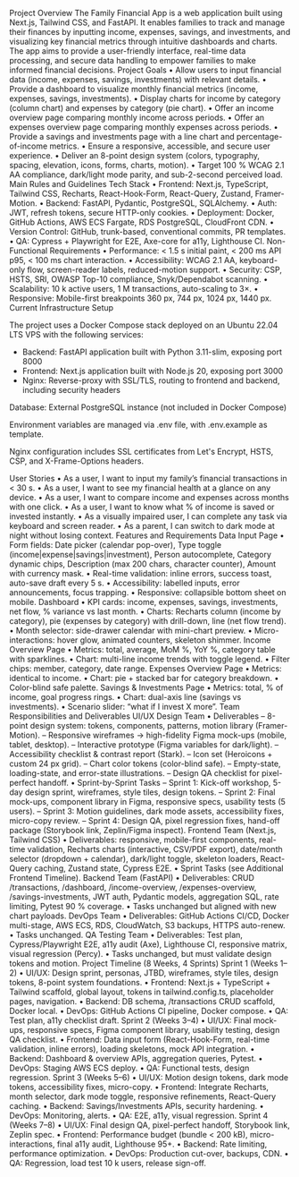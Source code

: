 Project Overview
The Family Financial App is a web application built using Next.js, Tailwind CSS, and FastAPI. It enables families to track and manage their finances by inputting income, expenses, savings, and investments, and visualizing key financial metrics through intuitive dashboards and charts. The app aims to provide a user-friendly interface, real-time data processing, and secure data handling to empower families to make informed financial decisions.
Project Goals
• Allow users to input financial data (income, expenses, savings, investments) with relevant details.
• Provide a dashboard to visualize monthly financial metrics (income, expenses, savings, investments).
• Display charts for income by category (column chart) and expenses by category (pie chart).
• Offer an income overview page comparing monthly income across periods.
• Offer an expenses overview page comparing monthly expenses across periods.
• Provide a savings and investments page with a line chart and percentage-of-income metrics.
• Ensure a responsive, accessible, and secure user experience.
• Deliver an 8-point design system (colors, typography, spacing, elevation, icons, forms, charts, motion).
• Target 100 % WCAG 2.1 AA compliance, dark/light mode parity, and sub-2-second perceived load.
Main Rules and Guidelines
Tech Stack
• Frontend: Next.js, TypeScript, Tailwind CSS, Recharts, React-Hook-Form, React-Query, Zustand, Framer-Motion.
• Backend: FastAPI, Pydantic, PostgreSQL, SQLAlchemy.
• Auth: JWT, refresh tokens, secure HTTP-only cookies.
• Deployment: Docker, GitHub Actions, AWS ECS Fargate, RDS PostgreSQL, CloudFront CDN.
• Version Control: GitHub, trunk-based, conventional commits, PR templates.
• QA: Cypress + Playwright for E2E, Axe-core for a11y, Lighthouse CI.
Non-Functional Requirements
• Performance: < 1.5 s initial paint, < 200 ms API p95, < 100 ms chart interaction.
• Accessibility: WCAG 2.1 AA, keyboard-only flow, screen-reader labels, reduced-motion support.
• Security: CSP, HSTS, SRI, OWASP Top-10 compliance, Snyk/Dependabot scanning.
• Scalability: 10 k active users, 1 M transactions, auto-scaling to 3×.
• Responsive: Mobile-first breakpoints 360 px, 744 px, 1024 px, 1440 px.
Current Infrastructure Setup

The project uses a Docker Compose stack deployed on an Ubuntu 22.04 LTS VPS with the following services:

- Backend: FastAPI application built with Python 3.11-slim, exposing port 8000
- Frontend: Next.js application built with Node.js 20, exposing port 3000
- Nginx: Reverse-proxy with SSL/TLS, routing to frontend and backend, including security headers

Database: External PostgreSQL instance (not included in Docker Compose)

Environment variables are managed via .env file, with .env.example as template.

Nginx configuration includes SSL certificates from Let's Encrypt, HSTS, CSP, and X-Frame-Options headers.

User Stories
• As a user, I want to input my family’s financial transactions in < 30 s.
• As a user, I want to see my financial health at a glance on any device.
• As a user, I want to compare income and expenses across months with one click.
• As a user, I want to know what % of income is saved or invested instantly.
• As a visually impaired user, I can complete any task via keyboard and screen reader.
• As a parent, I can switch to dark mode at night without losing context.
Features and Requirements
Data Input Page
• Form fields: Date picker (calendar pop-over), Type toggle (income|expense|savings|investment), Person autocomplete, Category dynamic chips, Description (max 200 chars, character counter), Amount with currency mask.
• Real-time validation: inline errors, success toast, auto-save draft every 5 s.
• Accessibility: labelled inputs, error announcements, focus trapping.
• Responsive: collapsible bottom sheet on mobile.
Dashboard
• KPI cards: income, expenses, savings, investments, net flow, % variance vs last month.
• Charts: Recharts column (income by category), pie (expenses by category) with drill-down, line (net flow trend).
• Month selector: side-drawer calendar with mini-chart preview.
• Micro-interactions: hover glow, animated counters, skeleton shimmer.
Income Overview Page
• Metrics: total, average, MoM %, YoY %, category table with sparklines.
• Chart: multi-line income trends with toggle legend.
• Filter chips: member, category, date range.
Expenses Overview Page
• Metrics: identical to income.
• Chart: pie + stacked bar for category breakdown.
• Color-blind safe palette.
Savings & Investments Page
• Metrics: total, % of income, goal progress rings.
• Chart: dual-axis line (savings vs investments).
• Scenario slider: “what if I invest X more”.
Team Responsibilities and Deliverables
UI/UX Design Team
• Deliverables
– 8-point design system: tokens, components, patterns, motion library (Framer-Motion).
– Responsive wireframes → high-fidelity Figma mock-ups (mobile, tablet, desktop).
– Interactive prototype (Figma variables for dark/light).
– Accessibility checklist & contrast report (Stark).
– Icon set (Heroicons + custom 24 px grid).
– Chart color tokens (color-blind safe).
– Empty-state, loading-state, and error-state illustrations.
– Design QA checklist for pixel-perfect handoff.
• Sprint-by-Sprint Tasks
– Sprint 1: Kick-off workshop, 5-day design sprint, wireframes, style tiles, design tokens.
– Sprint 2: Final mock-ups, component library in Figma, responsive specs, usability tests (5 users).
– Sprint 3: Motion guidelines, dark mode assets, accessibility fixes, micro-copy review.
– Sprint 4: Design QA, pixel regression fixes, hand-off package (Storybook link, Zeplin/Figma inspect).
Frontend Team (Next.js, Tailwind CSS)
• Deliverables: responsive, mobile-first components, real-time validation, Recharts charts (interactive, CSV/PDF export), date/month selector (dropdown + calendar), dark/light toggle, skeleton loaders, React-Query caching, Zustand state, Cypress E2E.
• Sprint Tasks (see Additional Frontend Timeline).
Backend Team (FastAPI)
• Deliverables: CRUD /transactions, /dashboard, /income-overview, /expenses-overview, /savings-investments, JWT auth, Pydantic models, aggregation SQL, rate limiting, Pytest 90 % coverage.
• Tasks unchanged but aligned with new chart payloads.
DevOps Team
• Deliverables: GitHub Actions CI/CD, Docker multi-stage, AWS ECS, RDS, CloudWatch, S3 backups, HTTPS auto-renew.
• Tasks unchanged.
QA Testing Team
• Deliverables: Test plan, Cypress/Playwright E2E, a11y audit (Axe), Lighthouse CI, responsive matrix, visual regression (Percy).
• Tasks unchanged, but must validate design tokens and motion.
Project Timeline (8 Weeks, 4 Sprints)
Sprint 1 (Weeks 1–2)
• UI/UX: Design sprint, personas, JTBD, wireframes, style tiles, design tokens, 8-point system foundations.
• Frontend: Next.js + TypeScript + Tailwind scaffold, global layout, tokens in tailwind.config.ts, placeholder pages, navigation.
• Backend: DB schema, /transactions CRUD scaffold, Docker local.
• DevOps: GitHub Actions CI pipeline, Docker compose.
• QA: Test plan, a11y checklist draft.
Sprint 2 (Weeks 3–4)
• UI/UX: Final mock-ups, responsive specs, Figma component library, usability testing, design QA checklist.
• Frontend: Data input form (React-Hook-Form, real-time validation, inline errors), loading skeletons, mock API integration.
• Backend: Dashboard & overview APIs, aggregation queries, Pytest.
• DevOps: Staging AWS ECS deploy.
• QA: Functional tests, design regression.
Sprint 3 (Weeks 5–6)
• UI/UX: Motion design tokens, dark mode tokens, accessibility fixes, micro-copy.
• Frontend: Integrate Recharts, month selector, dark mode toggle, responsive refinements, React-Query caching.
• Backend: Savings/Investments APIs, security hardening.
• DevOps: Monitoring, alerts.
• QA: E2E, a11y, visual regression.
Sprint 4 (Weeks 7–8)
• UI/UX: Final design QA, pixel-perfect handoff, Storybook link, Zeplin spec.
• Frontend: Performance budget (bundle < 200 kB), micro-interactions, final a11y audit, Lighthouse 95+.
• Backend: Rate limiting, performance optimization.
• DevOps: Production cut-over, backups, CDN.
• QA: Regression, load test 10 k users, release sign-off.
